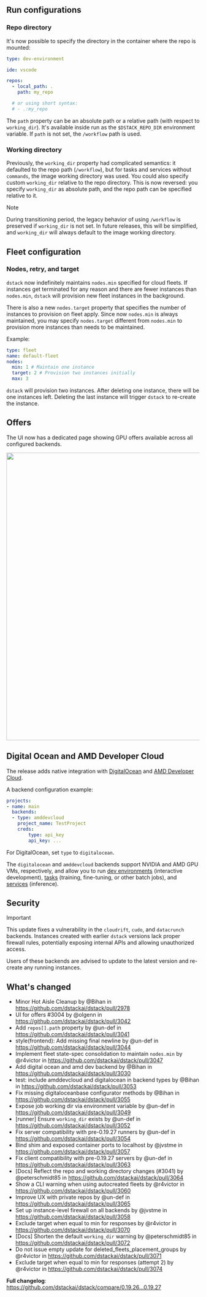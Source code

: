 ## Run configurations

### Repo directory

It's now possible to specify the directory in the container where the repo is mounted:

```yaml
type: dev-environment

ide: vscode

repos:
  - local_path: .
    path: my_repo

  # or using short syntax:
  # - .:my_repo
```

The `path` property can be an absolute path or a relative path (with respect to `working_dir`). It's available inside run as the `$DSTACK_REPO_DIR` environment variable. If `path` is not set, the `/workflow` path is used.

### Working directory

Previously, the `working_dir` property had complicated semantics: it defaulted to the repo path (`/workflow`), but for tasks and services without `commands`, the image working directory was used. You could also specify custom `working_dir` relative to the repo directory. This is now reversed: you specify `working_dir` as absolute path, and the repo path can be specified relative to it. 

> [!NOTE]
> During transitioning period, the legacy behavior of using `/workflow` is preserved if `working_dir` is not set. In future releases, this will be simplified, and `working_dir`  will always default to the image working directory.

## Fleet configuration

###  Nodes, retry, and target

`dstack` now indefinitely maintains `nodes.min` specified for cloud fleets. If instances get terminated for any reason and there are fewer instances than `nodes.min`, `dstack` will provision new fleet instances in the background.

There is also a new `nodes.target` property that specifies the number of instances to provision on fleet apply. Since now `nodes.min` is always maintained, you may specify `nodes.target` different from `nodes.min` to provision more instances than needs to be maintained.

Example:

```yaml
type: fleet
name: default-fleet
nodes:
  min: 1 # Maintain one instance
  target: 2 # Provision two instances initially
  max: 3
```

`dstack` will provision two instances. After deleting one instance, there will be one instances left. Deleting the last instance will trigger `dstack` to re-create the instance.

## Offers

The UI now has a dedicated page showing GPU offers available across all configured backends.

<img width="750" src="https://github.com/user-attachments/assets/827b56d9-2b92-43d0-bb27-a7e6926b1b80" />

## Digital Ocean and AMD Developer Cloud

The release adds native integration with [DigitalOcean](https://www.digitalocean.com/products/gradient/gpu-droplets) and 
[AMD Developer Cloud](https://www.amd.com/en/developer/resources/cloud-access/amd-developer-cloud.html).

A backend configuration example:

```yaml
projects:
- name: main
  backends:
  - type: amddevcloud
    project_name: TestProject
    creds:
        type: api_key
        api_key: ...
```

For DigitalOcean, set `type` to `digitalocean`.

The `digitalocean` and `amddevcloud` backends support NVIDIA and AMD GPU VMs, respectively, and allow you to run 
[dev environments](../../docs/concepts/dev-environments.md) (interactive development), [tasks](../../docs/concepts/tasks.md) 
(training, fine-tuning, or other batch jobs), and [services](../../docs/concepts/services.md) (inference).

## Security

> [!IMPORTANT]
> This update fixes a vulnerability in the `cloudrift`, `cudo`, and `datacrunch` backends. Instances created with earlier `dstack` versions lack proper firewall rules, potentially exposing internal APIs and allowing unauthorized access.
>
> Users of these backends are advised to update to the latest version and re-create any running instances.

## What's changed

* Minor Hot Aisle Cleanup by @Bihan in https://github.com/dstackai/dstack/pull/2978
* UI for offers #3004 by @olgenn in https://github.com/dstackai/dstack/pull/3042
* Add `repos[].path` property by @un-def in https://github.com/dstackai/dstack/pull/3041
* style(frontend): Add missing final newline by @un-def in https://github.com/dstackai/dstack/pull/3044
* Implement fleet state-spec consolidation to maintain `nodes.min` by @r4victor in https://github.com/dstackai/dstack/pull/3047
* Add digital ocean and amd dev backend by @Bihan in https://github.com/dstackai/dstack/pull/3030
* test: include amddevcloud and digitalocean in backend types by @Bihan in https://github.com/dstackai/dstack/pull/3053
* Fix missing digitaloceanbase configurator methods by @Bihan in https://github.com/dstackai/dstack/pull/3055
* Expose job working dir via environment variable by @un-def in https://github.com/dstackai/dstack/pull/3049
* [runner] Ensure `working_dir` exists by @un-def in https://github.com/dstackai/dstack/pull/3052
* Fix server compatibility with pre-0.19.27 runners by @un-def in https://github.com/dstackai/dstack/pull/3054
* Bind shim and exposed container ports to localhost by @jvstme in https://github.com/dstackai/dstack/pull/3057
* Fix client compatibility with pre-0.19.27 servers by @un-def in https://github.com/dstackai/dstack/pull/3063
* [Docs] Reflect the repo and working directory changes (#3041) by @peterschmidt85 in https://github.com/dstackai/dstack/pull/3064
* Show a CLI warning when using autocreated fleets by @r4victor in https://github.com/dstackai/dstack/pull/3060
* Improve UX with private repos by @un-def in https://github.com/dstackai/dstack/pull/3065
* Set up instance-level firewall on all backends by @jvstme in https://github.com/dstackai/dstack/pull/3058
* Exclude target when equal to min for responses by @r4victor in https://github.com/dstackai/dstack/pull/3070
* [Docs] Shorten the default `working_dir` warning by @peterschmidt85 in https://github.com/dstackai/dstack/pull/3072
* Do not issue empty update for deleted_fleets_placement_groups by @r4victor in https://github.com/dstackai/dstack/pull/3071
* Exclude target when equal to min for responses (attempt 2) by @r4victor in https://github.com/dstackai/dstack/pull/3074


**Full changelog**: https://github.com/dstackai/dstack/compare/0.19.26...0.19.27
